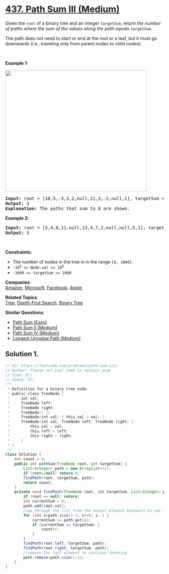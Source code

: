 # [437. Path Sum III (Medium)](https://leetcode.com/problems/path-sum-iii/)

<p>Given the <code>root</code> of a binary tree and an integer <code>targetSum</code>, return <em>the number of paths where the sum of the values&nbsp;along the path equals</em>&nbsp;<code>targetSum</code>.</p>

<p>The path does not need to start or end at the root or a leaf, but it must go downwards (i.e., traveling only from parent nodes to child nodes).</p>

<p>&nbsp;</p>
<p><strong>Example 1:</strong></p>
<img alt="" src="https://assets.leetcode.com/uploads/2021/04/09/pathsum3-1-tree.jpg" style="width: 450px; height: 386px;">
<pre><strong>Input:</strong> root = [10,5,-3,3,2,null,11,3,-2,null,1], targetSum = 8
<strong>Output:</strong> 3
<strong>Explanation:</strong> The paths that sum to 8 are shown.
</pre>

<p><strong>Example 2:</strong></p>

<pre><strong>Input:</strong> root = [5,4,8,11,null,13,4,7,2,null,null,5,1], targetSum = 22
<strong>Output:</strong> 3
</pre>

<p>&nbsp;</p>
<p><strong>Constraints:</strong></p>

<ul>
	<li>The number of nodes in the tree is in the range <code>[0, 1000]</code>.</li>
	<li><code>-10<sup>9</sup> &lt;= Node.val &lt;= 10<sup>9</sup></code></li>
	<li><code>-1000 &lt;= targetSum &lt;= 1000</code></li>
</ul>

**Companies**:  
[Amazon](https://leetcode.com/company/amazon), [Microsoft](https://leetcode.com/company/microsoft), [Facebook](https://leetcode.com/company/facebook), [Apple](https://leetcode.com/company/apple)

**Related Topics**:  
[Tree](https://leetcode.com/tag/tree/), [Depth-First Search](https://leetcode.com/tag/depth-first-search/), [Binary Tree](https://leetcode.com/tag/binary-tree/)

**Similar Questions**:

- [Path Sum (Easy)](https://leetcode.com/problems/path-sum/)
- [Path Sum II (Medium)](https://leetcode.com/problems/path-sum-ii/)
- [Path Sum IV (Medium)](https://leetcode.com/problems/path-sum-iv/)
- [Longest Univalue Path (Medium)](https://leetcode.com/problems/longest-univalue-path/)

## Solution 1.

```java
// OJ: https://leetcode.com/problems/path-sum-iii/
// Author: Please set your name in options page
// Time: O()
// Space: O()
/**
 * Definition for a binary tree node.
 * public class TreeNode {
 *     int val;
 *     TreeNode left;
 *     TreeNode right;
 *     TreeNode() {}
 *     TreeNode(int val) { this.val = val; }
 *     TreeNode(int val, TreeNode left, TreeNode right) {
 *         this.val = val;
 *         this.left = left;
 *         this.right = right;
 *     }
 * }
 */
class Solution {
    int count = 0;
    public int pathSum(TreeNode root, int targetSum) {
        List<Integer> path = new ArrayList<>();
        if (root==null) return 0;
        findPath(root, targetSum, path);
        return count;
    }
    private void findPath(TreeNode root, int targetSum, List<Integer> path) {
        if (root == null) return;
        int currentSum = 0;
        path.add(root.val);
        //go through the list from the newest element backward to see if we found the targetSum, if not, recursive
        for (int i=path.size()-1; i>=0; i--) {
            currentSum += path.get(i);
            if (currentSum == targetSum) {
                count++;
            }
        }
        findPath(root.left, targetSum, path);
        findPath(root.right, targetSum, path);
        //remove the last element to continue checking
        path.remove(path.size()-1);
    }
}

```

